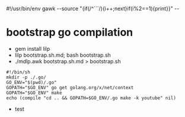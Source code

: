 #!/usr/bin/env gawk --source "{if(/^```/){i++;next}if(i%2==1){print}}" --
# bootstrap go compilation
* gem install lilp
*  lilp bootstrap.sh.md; bash bootstrap.sh
* ./mdlp.awk bootstrap.sh.md > bootstrap.sh
```
#!/bin/sh
mkdir -p ./.go/
GO_ENV="$(pwd)/.go"
GOPATH="$GO_ENV" go get golang.org/x/net/context
GOPATH="$GO_ENV" make
echo (compile "cd .. && GOPATH=$GO_ENV/.go make -k youtube" nil)
```
* test

